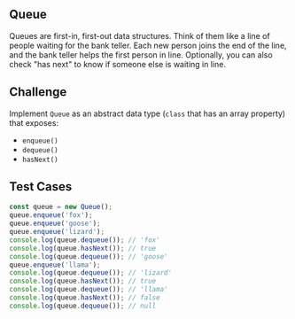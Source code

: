 Queue
---

Queues are first-in, first-out data structures. Think of them like a line of people waiting for the bank teller.
Each new person joins the end of the line, and the bank teller helps the first person in line. Optionally, you can also check "has next" to know if someone else is waiting in line.

## Challenge

Implement `Queue` as an abstract data type (`class` that has an array property) that exposes:
- `enqueue()`
- `dequeue()`
- `hasNext()`


## Test Cases

```js
const queue = new Queue();
queue.enqueue('fox');
queue.enqueue('goose');
queue.enqueue('lizard');
console.log(queue.dequeue()); // 'fox'
console.log(queue.hasNext()); // true
console.log(queue.dequeue()); // 'goose'
queue.enqueue('llama');
console.log(queue.dequeue()); // 'lizard'
console.log(queue.hasNext()); // true
console.log(queue.dequeue()); // 'llama'
console.log(queue.hasNext()); // false
console.log(queue.dequeue()); // null
```